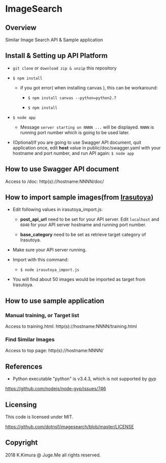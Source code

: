 # ImageSearch

## Overview

Similar Image Search API & Sample application

## Install & Setting up API Platform

- `git clone` or `download zip & unzip` this repository

- `$ npm install`

    - if you got error( when installing canvas ), this can be workaround:

        - `$ npm install canvas --python=python2.7`

        - `$ npm install`

- `$ node app`

    - Message `server starting on NNNN ...` will be displayed. `NNNN` is running port number which is going to be used later.

- (Optional)If you are going to use Swagger API document, quit application once, edit **host** value in public/doc/swagger.yaml with your hostname and port number, and run API again: `$ node app`

## How to use Swagger API document

Access to /doc:  http(s)://hostname:NNNN/doc/

## How to import sample images(from [Irasutoya](https://www.irasutoya.com/))

- Edit following values in irasutoya_import.js:

    - **post_api_url** need to be set for your API server. Edit `localhost` and `6040` for your API server hostname and running port number.

    - **base_category** need to be set as retrieve target category of Irasutoya.

- Make sure your API server running.

- Import with this command:

    - `$ node irasutoya_import.js`

- You will find about 50 images would be imported as target from Irasutoya.


## How to use sample application

### Manual training, or Target list

Access to training.html:  http(s)://hostname:NNNN/training.html

### Find Similar Images

Access to top page: http(s)://hostname:NNNN/


## References

- Python executable "python" is v3.4.3, which is not supported by gyp

https://github.com/nodejs/node-gyp/issues/746


## Licensing

This code is licensed under MIT.

https://github.com/dotnsf/imagesearch/blob/master/LICENSE


## Copyright

2018 K.Kimura @ Juge.Me all rights reserved.
